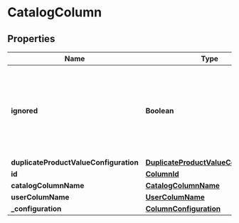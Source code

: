 
# CatalogColumn

## Properties
Name | Type | Description | Notes
------------ | ------------- | ------------- | -------------
**ignored** | **Boolean** | IF true, the product values of this column will be not taken in account during the importation process |  [optional]
**duplicateProductValueConfiguration** | [**DuplicateProductValueConfiguration**](DuplicateProductValueConfiguration.md) |  |  [optional]
**id** | [**ColumnId**](ColumnId.md) |  | 
**catalogColumnName** | [**CatalogColumnName**](CatalogColumnName.md) |  | 
**userColumName** | [**UserColumName**](UserColumName.md) |  | 
**_configuration** | [**ColumnConfiguration**](ColumnConfiguration.md) |  | 



